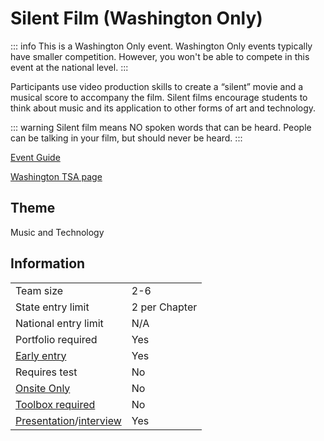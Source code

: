 # Silent Film (Washington Only)

::: info
This is a Washington Only event. Washington Only events typically have smaller competition. However, you won't be able to compete in this event at the national level.
:::

Participants use video production skills to create a “silent” movie and a musical score to accompany the film. Silent films encourage students to think about music and its application to other forms of art and technology.

::: warning
Silent film means NO spoken words that can be heard. People can be talking in your film, but should never be heard.
:::

[Event Guide](https://lwsd.sharepoint.com/:b:/r/sites/GR-JHS-TechnologyStudentAssociation-SCA/Shared%20Documents/2024-25/Event%20Guides/Washington%20Only%20Events/Silent%20Film.pdf)

[Washington TSA page](https://www.washingtontsa.org/high-school-events/silent-film)

## Theme

Music and Technology

## Information

|                                              |               |
| -------------------------------------------- | ------------- |
| Team size                                    | 2-6           |
| State entry limit                            | 2 per Chapter |
| National entry limit                         | N/A           |
| Portfolio required                           | Yes           |
| [Early entry](/#terms)                       | Yes           |
| Requires test                                | No            |
| [Onsite Only](/#terms)                       | No            |
| [Toolbox required](/#terms)                  | No            |
| [Presentation](/#terms)/[interview](/#terms) | Yes           |
